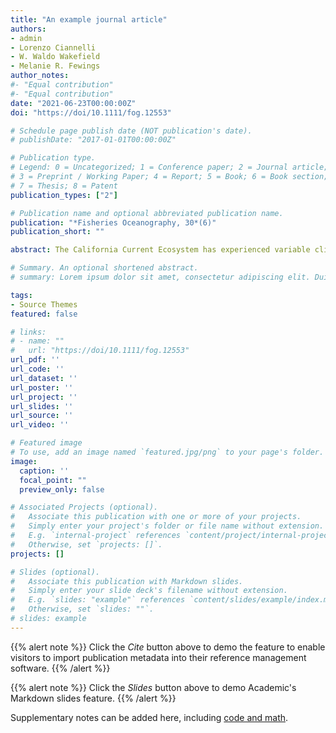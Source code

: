 ```yaml
---
title: "An example journal article"
authors:
- admin
- Lorenzo Ciannelli
- W. Waldo Wakefield
- Melanie R. Fewings
author_notes:
#- "Equal contribution"
#- "Equal contribution"
date: "2021-06-23T00:00:00Z"
doi: "https://doi/10.1111/fog.12553"

# Schedule page publish date (NOT publication's date).
# publishDate: "2017-01-01T00:00:00Z"

# Publication type.
# Legend: 0 = Uncategorized; 1 = Conference paper; 2 = Journal article;
# 3 = Preprint / Working Paper; 4 = Report; 5 = Book; 6 = Book section;
# 7 = Thesis; 8 = Patent
publication_types: ["2"]

# Publication name and optional abbreviated publication name.
publication: "*Fisheries Oceanography, 30*(6)"
publication_short: ""

abstract: The California Current Ecosystem has experienced variable climate regimes, hypoxia, and marine heatwave events that have the potential to impact groundfishes and their associated fisheries. Using bottom trawl survey data collected by NOAA Fisheries, we assessed changes over the last four decades in northern California Current continental shelf (≤200 m) groundfish assemblage composition, species' presence, and relationships to environmental and habitat variables. We focus on the currently understudied continental shelf area, due to its ecological and economic importance, especially after the recent opening of historically important areas to trawling. We found a temporally consistent separation in groundfish assemblages between depth zones based on NMS analysis using species found in over 1% of samples, with shallow, mid-, and deep shelf groupings. Grain size, species richness, and diversity were associated with assemblage composition. Then, focusing on petrale sole, rex sole, lingcod, arrowtooth flounder, sablefish, English sole, Pacific sanddab, and Dover sole, we examined what factors impact groundfish presence and abundance on the shelf. Bottom temperature, sediment characteristics, and depth were correlated with abundance for all species. These results corroborate previous work indicating recent reductions in presence of hypoxia-intolerant species. Shallow-water groundfishes known to tolerate warmer water and low dissolved oxygen concentrations exhibit reductions offshore, possibly a result of low recruitment. There have been significant spatiotemporal changes in the shelf groundfish populations over the past several decades, and while assemblage composition over most of the shelf remains consistent, single species distributional shifts may impact access to target species in newly reopened areas.

# Summary. An optional shortened abstract.
# summary: Lorem ipsum dolor sit amet, consectetur adipiscing elit. Duis posuere tellus ac convallis # placerat. Proin tincidunt magna sed ex sollicitudin condimentum.

tags:
- Source Themes
featured: false

# links:
# - name: ""
#   url: "https://doi/10.1111/fog.12553"
url_pdf: ''
url_code: ''
url_dataset: ''
url_poster: ''
url_project: ''
url_slides: ''
url_source: ''
url_video: ''

# Featured image
# To use, add an image named `featured.jpg/png` to your page's folder. 
image:
  caption: ''
  focal_point: ""
  preview_only: false

# Associated Projects (optional).
#   Associate this publication with one or more of your projects.
#   Simply enter your project's folder or file name without extension.
#   E.g. `internal-project` references `content/project/internal-project/index.md`.
#   Otherwise, set `projects: []`.
projects: []

# Slides (optional).
#   Associate this publication with Markdown slides.
#   Simply enter your slide deck's filename without extension.
#   E.g. `slides: "example"` references `content/slides/example/index.md`.
#   Otherwise, set `slides: ""`.
# slides: example
---
```


{{% alert note %}}
Click the *Cite* button above to demo the feature to enable visitors to import publication metadata into their reference management software.
{{% /alert %}}

{{% alert note %}}
Click the *Slides* button above to demo Academic's Markdown slides feature.
{{% /alert %}}

Supplementary notes can be added here, including [code and math](https://sourcethemes.com/academic/docs/writing-markdown-latex/).
